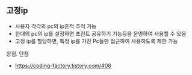 ## 고정ip
- 사용자 각각의 pc의 ip흔적 추적 가능
- 한대의 pc의 ip를 설정하면 프린트 공유하기 기능등을 운영하여 사용할 수 있음
- 고정 ip를 할당하면, 특정 ip를 가진 Pc들만 접근하여 사용하도록 제한 가능

장점. 단점

- https://coding-factory.tistory.com/408
